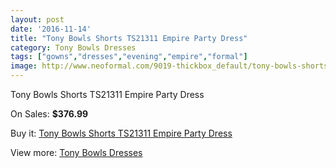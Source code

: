 ```yaml
---
layout: post
date: '2016-11-14'
title: "Tony Bowls Shorts TS21311 Empire Party Dress"
category: Tony Bowls Dresses
tags: ["gowns","dresses","evening","empire","formal"]
image: http://www.neoformal.com/9019-thickbox_default/tony-bowls-shorts-ts21311-empire-party-dress.jpg
---
```

Tony Bowls Shorts TS21311 Empire Party Dress

On Sales: **$376.99**
<a href="https://www.neoformal.com/en/tony-bowls-dresses/3153-tony-bowls-shorts-ts21311-empire-party-dress.html"><amp-img layout="responsive" width="600" height="600" src="//www.neoformal.com/9019-thickbox_default/tony-bowls-shorts-ts21311-empire-party-dress.jpg" alt="Tony Bowls Shorts TS21311 Empire Party Dress 0" /></a>
<a href="https://www.neoformal.com/en/tony-bowls-dresses/3153-tony-bowls-shorts-ts21311-empire-party-dress.html"><amp-img layout="responsive" width="600" height="600" src="//www.neoformal.com/9020-thickbox_default/tony-bowls-shorts-ts21311-empire-party-dress.jpg" alt="Tony Bowls Shorts TS21311 Empire Party Dress 1" /></a>
<a href="https://www.neoformal.com/en/tony-bowls-dresses/3153-tony-bowls-shorts-ts21311-empire-party-dress.html"><amp-img layout="responsive" width="600" height="600" src="//www.neoformal.com/9021-thickbox_default/tony-bowls-shorts-ts21311-empire-party-dress.jpg" alt="Tony Bowls Shorts TS21311 Empire Party Dress 2" /></a>
<a href="https://www.neoformal.com/en/tony-bowls-dresses/3153-tony-bowls-shorts-ts21311-empire-party-dress.html"><amp-img layout="responsive" width="600" height="600" src="//www.neoformal.com/9022-thickbox_default/tony-bowls-shorts-ts21311-empire-party-dress.jpg" alt="Tony Bowls Shorts TS21311 Empire Party Dress 3" /></a>

Buy it: [Tony Bowls Shorts TS21311 Empire Party Dress](https://www.neoformal.com/en/tony-bowls-dresses/3153-tony-bowls-shorts-ts21311-empire-party-dress.html "Tony Bowls Shorts TS21311 Empire Party Dress")

View more: [Tony Bowls Dresses](https://www.neoformal.com/en/33-tony-bowls-dresses "Tony Bowls Dresses")